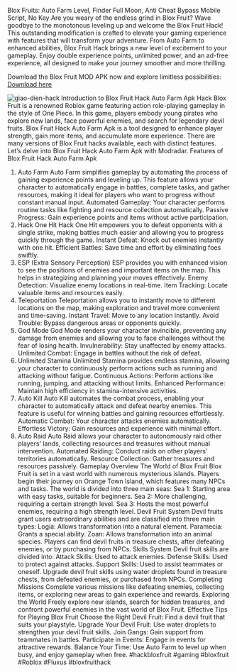 Blox Fruits: Auto Farm Level, Finder Full Moon, Anti Cheat Bypass Mobile Script, No Key
Are you weary of the endless grind in Blox Fruit? Wave goodbye to the monotonous leveling up and welcome the Blox Fruit Hack! This outstanding modification is crafted to elevate your gaming experience with features that will transform your adventure. From Auto Farm to enhanced abilities, Blox Fruit Hack brings a new level of excitement to your gameplay. Enjoy double experience points, unlimited power, and an ad-free experience, all designed to make your journey smoother and more thrilling.

Download the Blox Fruit MOD APK now and explore limitless possibilities: [Download here](https://modradar.com/en/blox-fruit/)

![giao-dien-hack](https://github.com/apkgamehub/Blox-Fruit-Hack-Auto-Farm/assets/174299027/e3876265-8972-4fcb-840b-1185512c1f05)
Introduction to Blox Fruit Hack Auto Farm Apk
Hack Blox Fruit is a renowned Roblox game featuring action role-playing gameplay in the style of One Piece. In this game, players embody young pirates who explore new lands, face powerful enemies, and search for legendary devil fruits.
Blox Fruit Hack Auto Farm Apk is a tool designed to enhance player strength, gain more items, and accumulate more experience. There are many versions of Blox Fruit hacks available, each with distinct features. Let’s delve into Blox Fruit Hack Auto Farm Apk with Modradar.
Features of Blox Fruit Hack Auto Farm Apk
1. Auto Farm
Auto Farm simplifies gameplay by automating the process of gaining experience points and leveling up. This feature allows your character to automatically engage in battles, complete tasks, and gather resources, making it ideal for players who want to progress without constant manual input.
Automated Gameplay: Your character performs routine tasks like fighting and resource collection automatically.
Passive Progress: Gain experience points and items without active participation.
2. Hack One Hit
Hack One Hit empowers you to defeat opponents with a single strike, making battles much easier and allowing you to progress quickly through the game.
Instant Defeat: Knock out enemies instantly with one hit.
Efficient Battles: Save time and effort by eliminating foes swiftly.
3. ESP (Extra Sensory Perception)
ESP provides you with enhanced vision to see the positions of enemies and important items on the map. This helps in strategizing and planning your moves effectively.
Enemy Detection: Visualize enemy locations in real-time.
Item Tracking: Locate valuable items and resources easily.
4. Teleportation
Teleportation allows you to instantly move to different locations on the map, making exploration and travel more convenient and time-saving.
Instant Travel: Move to any location instantly.
Avoid Trouble: Bypass dangerous areas or opponents quickly.
5. God Mode
God Mode renders your character invincible, preventing any damage from enemies and allowing you to face challenges without the fear of losing health.
Invulnerability: Stay unaffected by enemy attacks.
Unlimited Combat: Engage in battles without the risk of defeat.
6. Unlimited Stamina
Unlimited Stamina provides endless stamina, allowing your character to continuously perform actions such as running and attacking without fatigue.
Continuous Actions: Perform actions like running, jumping, and attacking without limits.
Enhanced Performance: Maintain high efficiency in stamina-intensive activities.
7. Auto Kill
Auto Kill automates the combat process, enabling your character to automatically attack and defeat nearby enemies. This feature is useful for winning battles and gaining resources effortlessly.
Automatic Combat: Your character attacks enemies automatically.
Effortless Victory: Gain resources and experience with minimal effort.
8. Auto Raid
Auto Raid allows your character to autonomously raid other players' lands, collecting resources and treasures without manual intervention.
Automated Raiding: Conduct raids on other players’ territories automatically.
Resource Collection: Gather treasures and resources passively.
Gameplay Overview
The World of Blox Fruit
Blox Fruit is set in a vast world with numerous mysterious islands. Players begin their journey on Orange Town Island, which features many NPCs and tasks. The world is divided into three main seas:
Sea 1: Starting area with easy tasks, suitable for beginners.
Sea 2: More challenging, requiring a certain strength level.
Sea 3: Hosts the most powerful enemies, requiring a high strength level.
Devil Fruit System
Devil fruits grant users extraordinary abilities and are classified into three main types:
Logia: Allows transformation into a natural element.
Paramecia: Grants a special ability.
Zoan: Allows transformation into an animal species.
Players can find devil fruits in treasure chests, after defeating enemies, or by purchasing from NPCs.
Skills System
Devil fruit skills are divided into:
Attack Skills: Used to attack enemies.
Defense Skills: Used to protect against attacks.
Support Skills: Used to assist teammates or oneself.
Upgrade devil fruit skills using water droplets found in treasure chests, from defeated enemies, or purchased from NPCs.
Completing Missions
Complete various missions like defeating enemies, collecting items, or exploring new areas to gain experience and rewards.
Exploring the World
Freely explore new islands, search for hidden treasures, and confront powerful enemies in the vast world of Blox Fruit.
Effective Tips for Playing Blox Fruit
Choose the Right Devil Fruit: Find a devil fruit that suits your playstyle.
Upgrade Your Devil Fruit: Use water droplets to strengthen your devil fruit skills.
Join Gangs: Gain support from teammates in battles.
Participate in Events: Engage in events for attractive rewards.
Balance Your Time: Use Auto Farm to level up when busy, and enjoy gameplay when free.
#hackbloxfruit #gaming #bloxfruit #Roblox #Fluxus #bloxfruithack
